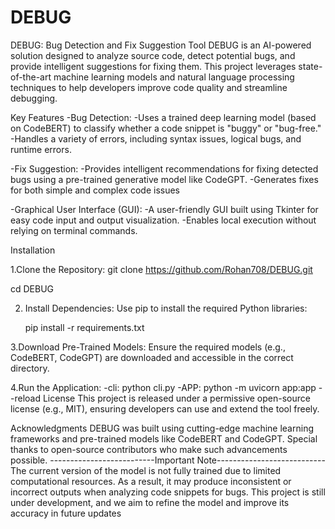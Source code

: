 # DEBUG
DEBUG: Bug Detection and Fix Suggestion Tool
DEBUG is an AI-powered solution designed to analyze source code, detect potential bugs, and provide intelligent suggestions for fixing them. This project leverages state-of-the-art machine learning models and natural language processing techniques to help developers improve code quality and streamline debugging.

Key Features
 -Bug Detection:
    -Uses a trained deep learning model (based on CodeBERT) to classify whether a code snippet is "buggy" or "bug-free."
    -Handles a variety of errors, including syntax issues, logical bugs, and runtime errors.
    
 -Fix Suggestion:
    -Provides intelligent recommendations for fixing detected bugs using a pre-trained generative model like CodeGPT.
    -Generates fixes for both simple and complex code issues
    
 -Graphical User Interface (GUI):
    -A user-friendly GUI built using Tkinter for easy code input and output visualization.
    -Enables local execution without relying on terminal commands.

    
Installation

1.Clone the Repository:
   git clone https://github.com/Rohan708/DEBUG.git
   
   cd DEBUG
   
2. Install Dependencies: Use pip to install the required Python libraries:
   
   pip install -r requirements.txt
   
3.Download Pre-Trained Models: Ensure the required models (e.g., CodeBERT, CodeGPT) are downloaded and accessible in the correct directory.

4.Run the Application:
  -cli:  python cli.py
  -APP:  python -m uvicorn app:app --reload
License
This project is released under a permissive open-source license (e.g., MIT), ensuring developers can use and extend the tool freely.

Acknowledgments
DEBUG was built using cutting-edge machine learning frameworks and pre-trained models like CodeBERT and CodeGPT. Special thanks to open-source contributors who make such advancements possible.
--------------------------Important Note---------------------------
The current version of the model is not fully trained due to limited computational resources. As a result, it may produce inconsistent or incorrect outputs when analyzing code snippets for bugs. This project is still under development, and we aim to refine the model and improve its accuracy in future updates
